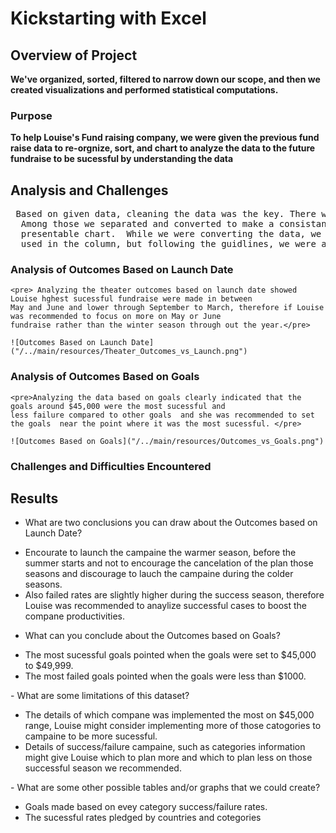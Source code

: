 # Kickstarting with Excel

## Overview of Project
  **We've organized, sorted, filtered to narrow down our scope, and then we created visualizations and performed statistical computations.**

### Purpose
   <b> To help Louise's Fund raising company, we were given the previous fund raise data to  re-orgnize, sort, and chart to analyze the data to 
	the future fundraise to be sucessful by understanding the data</b>
	
	
## Analysis and Challenges
  <pre> Based on given data, cleaning the data was the key. There were over 4,000 rows and 17 columns presented. 
  Among those we separated and converted to make a consistant and a readable data which helped us creating 
  presentable chart.  While we were converting the data, we had a difficulties of understanding differnt timestamps 
  used in the column, but following the guidlines, we were able to convert the format more farmilar to us to understand.</pre>

### Analysis of Outcomes Based on Launch Date
	<pre> Analyzing the theater outcomes based on launch date showed Louise hghest sucessful fundraise were made in between 
	May and June and lower through September to March, therefore if Louise was recommended to focus on more on May or June 
	fundraise rather than the winter season through out the year.</pre>
	
	![Outcomes Based on Launch Date]("/../main/resources/Theater_Outcomes_vs_Launch.png")
	

### Analysis of Outcomes Based on Goals
	<pre>Analyzing the data based on goals clearly indicated that the goals around $45,000 were the most sucessful and 
	less failure compared to other goals  and she was recommended to set the goals  near the point where it was the most sucessful. </pre>
	
	![Outcomes Based on Goals]("/../main/resources/Outcomes_vs_Goals.png")
	

### Challenges and Difficulties Encountered

## Results

- What are two conclusions you can draw about the Outcomes based on Launch Date?
  <li> Encourate to launch the campaine the warmer season, before the summer starts and not to encourage the cancelation of the plan those seasons and discourage to lauch the campaine during the colder seasons.</li>
  <li> Also failed rates are slightly higher during the success season, therefore Louise was recommended to anaylize successful cases to boost the compane productivities. </li>

- What can you conclude about the Outcomes based on Goals?
<ul>
  <li> The most sucessful goals pointed when the goals were set to $45,000 to $49,999.</li>
  <li> The most failed goals pointed when the goals were less than $1000.</li>
</ul>
- What are some limitations of this dataset?
<ul>
  <li> The details of which compane was implemented the most on $45,000 range, Louise might consider implementing more of those catogories to campaine to be more sucessful. </li>
  <li> Details of success/failure campaine, such as categories information might give Louise which to plan more and which to plan less on those successful season we recommended. </li>
</ul>
- What are some other possible tables and/or graphs that we could create?
<ul>
  <li> Goals made based on evey category success/failure rates.</li>
  <li> The sucessful rates pledged by countries and cotegories</li>
</ul>
